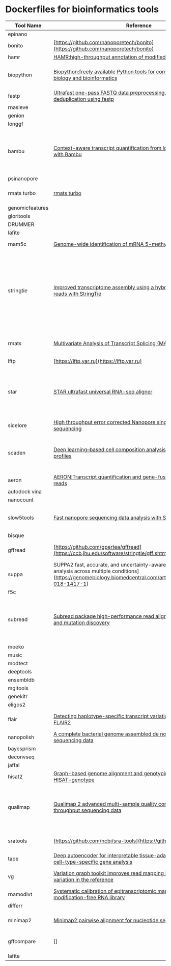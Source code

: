 # Dockerfiles for bioinformatics tools


| Tool Name   | Reference                                                                                     | Version List       | 
|-------------|-----------------------------------------------------------------------------------------------|--------------------|
| epinano        |  |  |
| bonito        | [https://github.com/nanoporetech/bonito](https://github.com/nanoporetech/bonito) | ![bonito Version](https://img.shields.io/badge/bonito-0.9.0-blue) ![bonito Version](https://img.shields.io/badge/bonito-0.8.1-blue) ![bonito Version](https://img.shields.io/badge/bonito-0.7.3-blue) |
| hamr        | [HAMR:high-throughput annotation of modified ribonucleotides](https://rnajournal.cshlp.org/content/19/12/1684) | ![hamr Version](https://img.shields.io/badge/hamr-0a04208eae481137e0081dd90b9c1a40bc49c9f3-blue) |
| biopython        | [Biopython:freely available Python tools for computational molecular biology and bioinformatics](http://dx.doi.org/10.1093/bioinformatics/btp163) | ![biopython Version](https://img.shields.io/badge/biopython-1.85-blue) ![biopython Version](https://img.shields.io/badge/biopython-1.84-blue) ![biopython Version](https://img.shields.io/badge/biopython-1.83-blue) ![biopython Version](https://img.shields.io/badge/biopython-1.82-blue) |
| fastp        | [Ultrafast one-pass FASTQ data preprocessing, quality control, and deduplication using fastp](https://doi.org/10.1002/imt2.107) | ![fastp Version](https://img.shields.io/badge/fastp-0.24.0-blue) ![fastp Version](https://img.shields.io/badge/fastp-0.23.4-blue) |
| rnasieve        |  |  |
| genion        |  |  |
| longgf        |  |  |
| bambu        | [Context-aware transcript quantification from long-read RNA-seq data with Bambu](https://www.nature.com/articles/s41592-023-01908-w) | ![bambu Version](https://img.shields.io/badge/bambu-3.8.3-blue) ![bambu Version](https://img.shields.io/badge/bambu-3.4.0-blue) ![bambu Version](https://img.shields.io/badge/bambu-3.2.4-blue) ![bambu Version](https://img.shields.io/badge/bambu-3.0.8-blue) ![bambu Version](https://img.shields.io/badge/bambu-3.0.6-blue) ![bambu Version](https://img.shields.io/badge/bambu-3.0.5-blue) ![bambu Version](https://img.shields.io/badge/bambu-3.0.1-blue) ![bambu Version](https://img.shields.io/badge/bambu-2.0.6-blue) ![bambu Version](https://img.shields.io/badge/bambu-2.0.3-blue) ![bambu Version](https://img.shields.io/badge/bambu-2.0.0-blue) ![bambu Version](https://img.shields.io/badge/bambu-1.2.0-blue) ![bambu Version](https://img.shields.io/badge/bambu-1.0.2-blue) ![bambu Version](https://img.shields.io/badge/bambu-1.0.0-blue) |
| psinanopore        |  |  |
| rmats turbo        | [rmats turbo](https://github.com/Xinglab/rmats-turbo/tree/master) | ![rmats turbo Version](https://img.shields.io/badge/rmats turbo-4.3.0-blue) |
| genomicfeatures        |  |  |
| gloritools        |  |  |
| DRUMMER        |  |  |
| lafite        |  |  |
| rnam5c        | [Genome-wide identification of mRNA 5-methylcytosine in mammals](https://www.nature.com/articles/s41594-019-0218-x) | ![rnam5c Version](https://img.shields.io/badge/rnam5c-4c6656b36e5f88116a5a2df8c23897891cc887f5-blue) ![rnam5c Version](https://img.shields.io/badge/rnam5c-409be6485bcdd160f6c57e386ef71ff3ecb8e2f6-blue) |
| stringtie        | [Improved transcriptome assembly using a hybrid of long and short reads with StringTie](https://journals.plos.org/ploscompbiol/article?id=10.1371/journal.pcbi.1009730) | ![stringtie Version](https://img.shields.io/badge/stringtie-3.0.0-blue) ![stringtie Version](https://img.shields.io/badge/stringtie-2.2.3-blue) ![stringtie Version](https://img.shields.io/badge/stringtie-2.2.2-blue) ![stringtie Version](https://img.shields.io/badge/stringtie-2.2.1-blue) ![stringtie Version](https://img.shields.io/badge/stringtie-2.2.0-blue) ![stringtie Version](https://img.shields.io/badge/stringtie-2.1.7-blue) ![stringtie Version](https://img.shields.io/badge/stringtie-2.1.6-blue) ![stringtie Version](https://img.shields.io/badge/stringtie-2.1.5-blue) ![stringtie Version](https://img.shields.io/badge/stringtie-2.1.4-blue) ![stringtie Version](https://img.shields.io/badge/stringtie-2.1.2-blue) ![stringtie Version](https://img.shields.io/badge/stringtie-2.0-blue) ![stringtie Version](https://img.shields.io/badge/stringtie-1.3.6-blue) |
| rmats        | [Multivariate Analysis of Transcript Splicing (MATS)](https://rnaseq-mats.sourceforge.io/) | ![rmats Version](https://img.shields.io/badge/rmats-4.3.0-blue) ![rmats Version](https://img.shields.io/badge/rmats-4.2.0-blue) ![rmats Version](https://img.shields.io/badge/rmats-4.1.2-blue) ![rmats Version](https://img.shields.io/badge/rmats-4.1.1-blue) ![rmats Version](https://img.shields.io/badge/rmats-4.1.0-blue) ![rmats Version](https://img.shields.io/badge/rmats-4.0.2-blue) ![rmats Version](https://img.shields.io/badge/rmats-3.2.5-blue) |
| lftp        | [https://lftp.yar.ru](https://lftp.yar.ru) | ![lftp Version](https://img.shields.io/badge/lftp-latest-blue) |
| star        | [STAR ultrafast universal RNA-seq aligner](https://academic.oup.com/bioinformatics/article/29/1/15/272537) | ![star Version](https://img.shields.io/badge/star-2.7.11b-blue) ![star Version](https://img.shields.io/badge/star-2.7.11a-blue) ![star Version](https://img.shields.io/badge/star-2.7.10b-blue) ![star Version](https://img.shields.io/badge/star-2.7.10a-blue) ![star Version](https://img.shields.io/badge/star-2.7.9a-blue) ![star Version](https://img.shields.io/badge/star-2.7.8a-blue) ![star Version](https://img.shields.io/badge/star-2.7.7a-blue) ![star Version](https://img.shields.io/badge/star-2.7.6a-blue) ![star Version](https://img.shields.io/badge/star-2.7.5c-blue) ![star Version](https://img.shields.io/badge/star-2.7.5b-blue) ![star Version](https://img.shields.io/badge/star-2.7.5a-blue) ![star Version](https://img.shields.io/badge/star-2.7.4a-blue) ![star Version](https://img.shields.io/badge/star-2.7.3a-blue) ![star Version](https://img.shields.io/badge/star-2.7.2c-blue) ![star Version](https://img.shields.io/badge/star-2.7.2b-blue) ![star Version](https://img.shields.io/badge/star-2.7.2a-blue) |
| sicelore        | [High throughput error corrected Nanopore single cell transcriptome sequencing](https://doi.org/10.1038/s41467-020-17800-6) | ![sicelore Version](https://img.shields.io/badge/sicelore-2.0-blue) |
| scaden        | [Deep learning–based cell composition analysis from tissue expression profiles](https://www.science.org/doi/10.1126/sciadv.aba2619) | ![scaden Version](https://img.shields.io/badge/scaden-1.1.2-blue) ![scaden Version](https://img.shields.io/badge/scaden-1.1.1-blue) ![scaden Version](https://img.shields.io/badge/scaden-1.1.0-blue) ![scaden Version](https://img.shields.io/badge/scaden-1.0.2-blue) ![scaden Version](https://img.shields.io/badge/scaden-1.0.1-blue) ![scaden Version](https://img.shields.io/badge/scaden-1.0.0-blue) |
| aeron        | [AERON:Transcript quantification and gene-fusion detection using long reads](https://www.biorxiv.org/content/10.1101/2020.01.27.921338v1.full) | ![aeron Version](https://img.shields.io/badge/aeron-c77c73a4bdeb6fb21fa7522239b2276e27ea10f8-blue) |
| autodock vina        |  |  |
| nanocount        |  |  |
| slow5tools        | [Fast nanopore sequencing data analysis with SLOW5](https://www.nature.com/articles/s41587-021-01147-4) | ![slow5tools Version](https://img.shields.io/badge/slow5tools-1.3.0-blue) ![slow5tools Version](https://img.shields.io/badge/slow5tools-1.2.0-blue) ![slow5tools Version](https://img.shields.io/badge/slow5tools-1.1.0-blue) ![slow5tools Version](https://img.shields.io/badge/slow5tools-1.0.0-blue) |
| bisque        |  |  |
| gffread        | [https://github.com/gpertea/gffread](https://ccb.jhu.edu/software/stringtie/gff.shtml) | ![gffread Version](https://img.shields.io/badge/gffread-0.12.7-blue) ![gffread Version](https://img.shields.io/badge/gffread-0.12.1-blue) ![gffread Version](https://img.shields.io/badge/gffread-0.11.7-blue) |
| suppa        | SUPPA2 fast, accurate, and uncertainty-aware differential splicing analysis across multiple conditions](https://genomebiology.biomedcentral.com/articles/10.1186/s13059-018-1417-1) | ![suppa Version](https://img.shields.io/badge/suppa-2.3-blue) |
| f5c        |  |  |
| subread        | [Subread package high-performance read alignment, quantification and mutation discovery](https://subread.sourceforge.net/) | ![subread Version](https://img.shields.io/badge/subread-2.1.1-blue) ![subread Version](https://img.shields.io/badge/subread-2.0.8-blue) ![subread Version](https://img.shields.io/badge/subread-2.0.6-blue) ![subread Version](https://img.shields.io/badge/subread-2.0.3-blue) ![subread Version](https://img.shields.io/badge/subread-2.0.1-blue) ![subread Version](https://img.shields.io/badge/subread-2.0.0-blue) ![subread Version](https://img.shields.io/badge/subread-1.6.4-blue) |
| meeko        |  |  |
| music        |  |  |
| modtect        |  |  |
| deeptools        |  |  |
| ensembldb        |  |  |
| mgltools        |  |  |
| genekitr        |  |  |
| eligos2        |  |  |
| flair        | [Detecting haplotype-specific transcript variation in long reads with FLAIR2](https://genomebiology.biomedcentral.com/articles/10.1186/s13059-024-03301-y) | ![flair Version](https://img.shields.io/badge/flair-2.0.0-blue) ![flair Version](https://img.shields.io/badge/flair-1.7.0-blue) ![flair Version](https://img.shields.io/badge/flair-1.6.4-blue) ![flair Version](https://img.shields.io/badge/flair-1.6.3-blue) ![flair Version](https://img.shields.io/badge/flair-1.5-blue) ![flair Version](https://img.shields.io/badge/flair-1.4-blue) |
| nanopolish        | [A complete bacterial genome assembled de novo using only nanopore sequencing data](https://www.nature.com/articles/nmeth.3444) | ![nanopolish Version](https://img.shields.io/badge/nanopolish-0.14.0-blue) ![nanopolish Version](https://img.shields.io/badge/nanopolish-0.13.3-blue) |
| bayesprism        |  |  |
| deconvseq        |  |  |
| jaffal        |  |  |
| hisat2        | [Graph-based genome alignment and genotyping with HISAT2 and HISAT-genotype](https://www.nature.com/articles/s41587-019-0201-4) | ![hisat2 Version](https://img.shields.io/badge/hisat2-2.2.1-blue) ![hisat2 Version](https://img.shields.io/badge/hisat2-2.2.0-blue) ![hisat2 Version](https://img.shields.io/badge/hisat2-2.1.0-blue) ![hisat2 Version](https://img.shields.io/badge/hisat2-2.0.5-blue) |
| qualimap        | [Qualimap 2 advanced multi-sample quality control for high-throughput sequencing data](http://qualimap.bioinfo.cipf.es/) | ![qualimap Version](https://img.shields.io/badge/qualimap-2.3-blue) ![qualimap Version](https://img.shields.io/badge/qualimap-2.2.2d-blue) ![qualimap Version](https://img.shields.io/badge/qualimap-2.2.2c-blue) ![qualimap Version](https://img.shields.io/badge/qualimap-2.2.2b-blue) ![qualimap Version](https://img.shields.io/badge/qualimap-2.2.2a-blue) ![qualimap Version](https://img.shields.io/badge/qualimap-2.2-blue) ![qualimap Version](https://img.shields.io/badge/qualimap-2.1.3-blue) |
| sratools        | [https://github.com/ncbi/sra-tools](https://github.com/ncbi/sra-tools) | ![sratools Version](https://img.shields.io/badge/sratools-3.2.1-blue) ![sratools Version](https://img.shields.io/badge/sratools-3.1.1-blue) ![sratools Version](https://img.shields.io/badge/sratools-3.0.3-blue) |
| tape        | [Deep autoencoder for interpretable tissue-adaptive deconvolution and cell-type-specific gene analysis](https://www.nature.com/articles/s41467-022-34550-9) | ![tape Version](https://img.shields.io/badge/tape-1.1.2-blue) |
| vg        | [Variation graph toolkit improves read mapping by representing genetic variation in the reference](https://www.nature.com/articles/nbt.4227) | ![vg Version](https://img.shields.io/badge/vg-1.38.0-blue) ![vg Version](https://img.shields.io/badge/vg-1.42.0-blue) ![vg Version](https://img.shields.io/badge/vg-1.23.0-blue) ![vg Version](https://img.shields.io/badge/vg-1.63.1-blue) ![vg Version](https://img.shields.io/badge/vg-1.61.0-blue) |
| rnamodivt        | [Systematic calibration of epitranscriptomic maps using a synthetic modification-free RNA library](https://www.nature.com/articles/s41592-021-01280-7) | ![rnamodivt Version](https://img.shields.io/badge/rnamodivt-48df2c04ee063c96aaefde64df915a867528f93e-blue) |
| differr        |  |  |
| minimap2        | [Minimap2:pairwise alignment for nucleotide sequences](https://academic.oup.com/bioinformatics/article/37/23/4572/6384570) | ![minimap2 Version](https://img.shields.io/badge/minimap2-2.28-blue) ![minimap2 Version](https://img.shields.io/badge/minimap2-2.27-blue) ![minimap2 Version](https://img.shields.io/badge/minimap2-2.26-blue) |
| gffcompare        | [] | ![gffcompare Version](https://img.shields.io/badge/gffcompare-0.12.10-blue) ![gffcompare Version](https://img.shields.io/badge/gffcompare-0.12.9-blue) ![gffcompare Version](https://img.shields.io/badge/gffcompare-0.12.6-blue) |
| lafite        |  |  |

